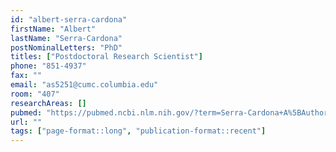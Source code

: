 ```yaml
---
id: "albert-serra-cardona"
firstName: "Albert"
lastName: "Serra-Cardona"
postNominalLetters: "PhD"
titles: ["Postdoctoral Research Scientist"]
phone: "851-4937"
fax: ""
email: "as5251@cumc.columbia.edu"
room: "407"
researchAreas: []
pubmed: "https://pubmed.ncbi.nlm.nih.gov/?term=Serra-Cardona+A%5BAuthor%5D"
url: ""
tags: ["page-format::long", "publication-format::recent"]
---
```


